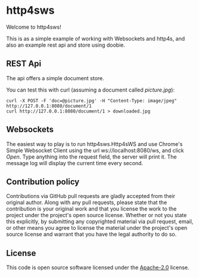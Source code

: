 # http4sws #

Welcome to http4sws!

This is as a simple example of working with Websockets and http4s, and also
an example rest api and store using doobie.

## REST Api
The api offers a simple document store.

You can test this with curl (assuming a document called _picture.jpg_):

    curl -X POST -F 'doc=@picture.jpg' -H "Content-Type: image/jpeg" http://127.0.0.1:8080/document/1
    curl http://127.0.0.1:8080/document/1 > downloaded.jpg

## Websockets
The easiest way to play is to run http4sws.Http4sWS and use Chrome's Simple Websocket Client using the
url ws://localhost:8080/ws, and click _Open_. Type anything into the request field, the server will print it.
The message log will display the current time every second.

## Contribution policy ##

Contributions via GitHub pull requests are gladly accepted from their original author. Along with
any pull requests, please state that the contribution is your original work and that you license
the work to the project under the project's open source license. Whether or not you state this
explicitly, by submitting any copyrighted material via pull request, email, or other means you
agree to license the material under the project's open source license and warrant that you have the
legal authority to do so.

## License ##

This code is open source software licensed under the
[Apache-2.0](http://www.apache.org/licenses/LICENSE-2.0) license.
